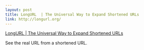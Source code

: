```yaml
--- 
layout: post
title: LongURL  | The Universal Way to Expand Shortened URLs
link: http://longurl.org/
---
```

<a href="http://longurl.org/">LongURL | The Universal Way to Expand
Shortened URLs</a><br>

<p>See the real URL from a shortened URL.</p>
